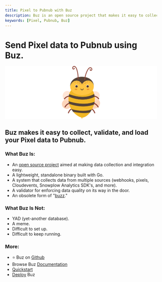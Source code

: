 ```yaml
---
title: Pixel to Pubnub with Buz
description: Buz is an open source project that makes it easy to collect, validate, and load Pixel data to Pubnub.
keywords: [Pixel, Pubnub, Buz]
---
```


# Send Pixel data to Pubnub using Buz.

![buzz](../../../static/img/buzz.png)


## Buz makes it easy to collect, validate, and load your Pixel data to Pubnub.


### What Buz Is:

- An [open source project](https://github.com/silverton-io/buz) aimed at making data collection and integration easy.
- A lightweight, standalone binary built with Go.
- A system that collects data from multiple sources (webhooks, pixels, Cloudevents, Snowplow Analytics SDK's, and more).
- A validator for enforcing data quality on its way in the door.
- An obsolete form of "[buzz](https://www.merriam-webster.com/dictionary/buzz)."


### What Buz Is Not:

- YAD (yet-another database).
- A meme.
- Difficult to set up.
- Difficult to keep running.


### More:
- ⭐ Buz on [Github](https://github.com/silverton-io/buz)
- Browse Buz [Documentation](/)
- [Quickstart](/examples/quickstart)
- [Deploy](category/deploying-buz) Buz
